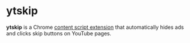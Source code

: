 # ytskip

**ytskip** is a Chrome [content script extension] that automatically hides
ads and clicks skip buttons on YouTube pages.

[content script extension]: https://developer.chrome.com/extensions/content_scripts
